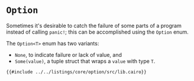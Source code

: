 # `Option`

Sometimes it's desirable to catch the failure of some parts of a program
instead of calling `panic!`; this can be accomplished using the `Option` enum.

The `Option<T>` enum has two variants:

- `None`, to indicate failure or lack of value, and
- `Some(value)`, a tuple struct that wraps a `value` with type `T`.

```cairo,editable
{{#include ../../listings/core/option/src/lib.cairo}}
```
